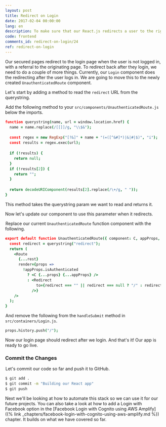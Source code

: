 ```yaml
---
layout: post
title: Redirect on Login
date: 2017-02-04 00:00:00
lang: en
description: To make sure that our React.js redirects a user to the right page after they login, we are going to use the React Router v4 Redirect component.
code: frontend
comments_id: redirect-on-login/24
ref: redirect-on-login
---
```


Our secured pages redirect to the login page when the user is not logged in, with a referral to the originating page. To redirect back after they login, we need to do a couple of more things. Currently, our `Login` component does the redirecting after the user logs in. We are going to move this to the newly created `UnauthenticatedRoute` component.

Let's start by adding a method to read the `redirect` URL from the querystring.

<img class="code-marker" src="/assets/s.png" />Add the following method to your `src/components/UnauthenticatedRoute.js` below the imports.

``` coffee
function querystring(name, url = window.location.href) {
  name = name.replace(/[[]]/g, "\\$&");

  const regex = new RegExp("[?&]" + name + "(=([^&#]*)|&|#|$)", "i");
  const results = regex.exec(url);

  if (!results) {
    return null;
  }
  if (!results[2]) {
    return "";
  }

  return decodeURIComponent(results[2].replace(/\+/g, " "));
}
```

This method takes the querystring param we want to read and returns it.

Now let's update our component to use this parameter when it redirects.

<img class="code-marker" src="/assets/s.png" />Replace our current `UnauthenticatedRoute` function component with the following.

``` coffee
export default function UnauthenticatedRoute({ component: C, appProps, ...rest }) {
  const redirect = querystring("redirect");
  return (
    <Route
      {...rest}
      render={props =>
        !appProps.isAuthenticated
          ? <C {...props} {...appProps} />
          : <Redirect
              to={redirect === "" || redirect === null ? "/" : redirect}
            />}
    />
  );
}
```

<img class="code-marker" src="/assets/s.png" />And remove the following from the `handleSubmit` method in `src/containers/Login.js`.

``` coffee
props.history.push("/");
```

Now our login page should redirect after we login. And that's it! Our app is ready to go live.

### Commit the Changes

<img class="code-marker" src="/assets/s.png" />Let's commit our code so far and push it to GitHub.

``` bash
$ git add .
$ git commit -m "Building our React app"
$ git push
```

Next we'll be looking at how to automate this stack so we can use it for our future projects. You can also take a look at how to add a Login with Facebook option in the [Facebook Login with Cognito using AWS Amplify]({% link _chapters/facebook-login-with-cognito-using-aws-amplify.md %}) chapter. It builds on what we have covered so far.
